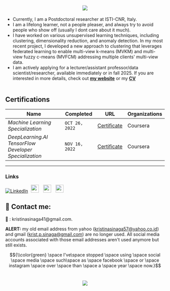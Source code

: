 
<!-- # <p align="center"> </p> -->
<h1 align="center">
    <img src="https://readme-typing-svg.herokuapp.com/?color=0F6351&random=false&width=435&lines=Hi%20there!;%20I%20am%20Kristina%20P.%20Sinaga&center=true&size=27">
  </a>
</h1>


- Currently, I am a Postdoctoral researcher at ISTI-CNR, Italy. 
- I am a lifelong learner, not a people pleaser, and always try to avoid people who show off (usually I dont care about it much).
- I have worked on various unsupervised learning techniques, including clustering, dimensionality reduction, and anomaly detection. In my most recent project, I developed a new approach to clustering that leverages federated learning to enable multi-view k-means (MVKM) and multi-view fuzzy c-means (MVFCM) addressing multiple clients' multi-view data.
- I am actively applying for a lecturer/assistant professor/data scientist/researcher, available immediately or in fall 2025. If you are interested in more details, check out [**my website**](https://kristinap09.github.io) or my <a href="Curriculum_Vitae.pdf" class="btn-theme btn-theme-md btn-default-bg text-uppercase">**CV**</a><br>  <br>  


## Certifications


Name | Completed |  URL | Organizations
--- | --- | --- | --- | 
*Machine Learning Specialization* | `OCT 26, 2022` | [Certificate](https://coursera.org/share/5bdbda3f14262b22782bb153174f8660) | Coursera
*DeepLearning.AI TensorFlow Developer Specialization* | `NOV 16, 2022` | [Certificate](https://coursera.org/share/b9925d646cd202d41c5fb14df2b96a8d) | Coursera


---

### Links

[![LinkedIn](https://img.shields.io/badge/LinkedIn-Profile-informational?style=social&logo=linkedin&logoColor=blue)](https://www.linkedin.com/in/kristina-p-sinaga-0ba152309)
<a href="https://scholar.google.com/citations?user=yNWQLYAAAAAJ&hl=en&oi=ao"><img src="https://user-images.githubusercontent.com/47393421/142145409-04c70c23-71a9-4b8d-b2df-509e7ad658dc.png" alt="scholar-logo" width="25" hspace="5"/></a>   </a><a href="https://orcid.org/0009-0000-6184-829X"><img src="https://user-images.githubusercontent.com/47393421/142146398-bcdbfc40-3646-45ec-ad13-4c41c955f983.png" alt="orcid-logo" width="25" hspace="5"/></a> </a><a href="https://www.researchgate.net/profile/Kristina-Ps-2"><img src="https://img.icons8.com/?size=100&id=JwlJGiL15V81&format=png&color=000000" alt="researchgate-logo" width="25" hspace="5"/></a>


## 📨 Contact me: 

<p> 📧 : kristinasinaga41@gmail.com. <br>

**ALERT:** my old email address from yahoo (kristinasinaga57@yahoo.co.id) and gmail (krist.p.sinaga@gmail.com) are no longer used. All social media accounts associated with those email addresses aren't used anymore but still exists.</p>


$${\\color{green} \space I've\space stopped \space using \space social \space media \space such\space as \space facebook \space or \space instagram \space over \space than \space a \space year \space now.}$$


<!-- # <p align="center"> </p> -->
<h1 align="center">
    <img src="https://readme-typing-svg.herokuapp.com/?color=0F6351&random=false&width=435&lines=Thanks%20for%20stopping%20by;%20Have%20a%20great%20day!👋&center=true&size=27">
  </a>
</h1>
